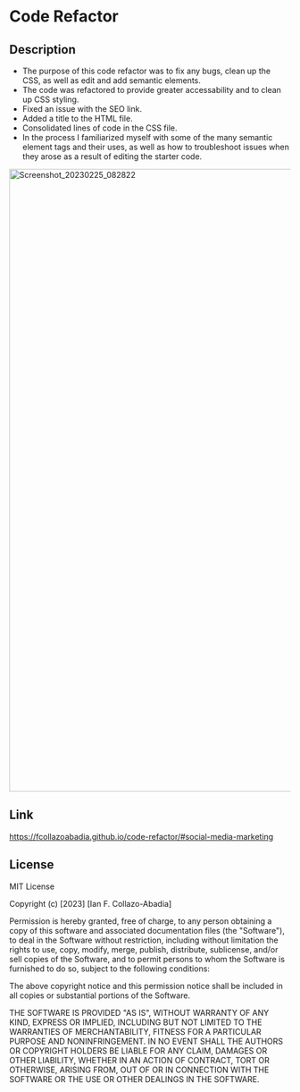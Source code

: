 # Code Refactor

## Description

- The purpose of this code refactor was to fix any bugs, clean up the CSS, as well as edit and add semantic elements.
- The code was refactored to provide greater accessability and to clean up CSS styling.
- Fixed an issue with the SEO link.
- Added a title to the HTML file.
- Consolidated lines of code in the CSS file.
- In the process I familiarized myself with some of the many semantic element tags and their uses, as well as how to troubleshoot issues when they arose as a result of editing the starter code.

<img width="1114" alt="Screenshot_20230225_082822" src="https://user-images.githubusercontent.com/123603271/221447169-d3f20a47-0b1a-4736-8051-aa606e8870ab.png">

## Link

https://fcollazoabadia.github.io/code-refactor/#social-media-marketing

## License
MIT License

Copyright (c) [2023] [Ian F. Collazo-Abadia]

Permission is hereby granted, free of charge, to any person obtaining a copy
of this software and associated documentation files (the "Software"), to deal
in the Software without restriction, including without limitation the rights
to use, copy, modify, merge, publish, distribute, sublicense, and/or sell
copies of the Software, and to permit persons to whom the Software is
furnished to do so, subject to the following conditions:

The above copyright notice and this permission notice shall be included in all
copies or substantial portions of the Software.

THE SOFTWARE IS PROVIDED "AS IS", WITHOUT WARRANTY OF ANY KIND, EXPRESS OR
IMPLIED, INCLUDING BUT NOT LIMITED TO THE WARRANTIES OF MERCHANTABILITY,
FITNESS FOR A PARTICULAR PURPOSE AND NONINFRINGEMENT. IN NO EVENT SHALL THE
AUTHORS OR COPYRIGHT HOLDERS BE LIABLE FOR ANY CLAIM, DAMAGES OR OTHER
LIABILITY, WHETHER IN AN ACTION OF CONTRACT, TORT OR OTHERWISE, ARISING FROM,
OUT OF OR IN CONNECTION WITH THE SOFTWARE OR THE USE OR OTHER DEALINGS IN THE
SOFTWARE.
